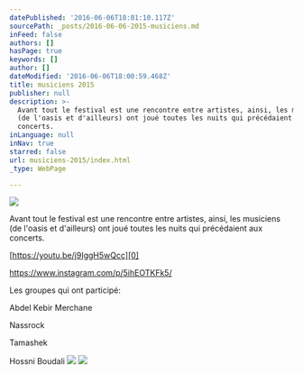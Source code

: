 ```yaml
---
datePublished: '2016-06-06T18:01:10.117Z'
sourcePath: _posts/2016-06-06-2015-musiciens.md
inFeed: false
authors: []
hasPage: true
keywords: []
author: []
dateModified: '2016-06-06T18:00:59.468Z'
title: musiciens 2015
publisher: null
description: >-
  Avant tout le festival est une rencontre entre artistes, ainsi, les musiciens
  (de l'oasis et d'ailleurs) ont joué toutes les nuits qui précédaient aux
  concerts.
inLanguage: null
inNav: true
starred: false
url: musiciens-2015/index.html
_type: WebPage

---
```

![](https://the-grid-user-content.s3-us-west-2.amazonaws.com/22fc7f01-d69a-4cde-803c-b42c573f2282.jpg)

Avant tout le festival est une rencontre entre artistes, ainsi, les musiciens (de l'oasis et d'ailleurs) ont joué toutes les nuits qui précédaient aux concerts.

[https://youtu.be/j9IggH5wQcc][0]

https://www.instagram.com/p/5ihEOTKFk5/

Les groupes qui ont participé:

Abdel Kebir Merchane

Nassrock

Tamashek

Hossni Boudali
![](https://the-grid-user-content.s3-us-west-2.amazonaws.com/877d8083-f2c5-4311-9092-1390d04e158b.jpg)
![](https://the-grid-user-content.s3-us-west-2.amazonaws.com/45c7f82e-05d4-4ff9-a5b2-f1432628cd3f.jpg)

[0]: https://youtu.be/j9IggH5wQcc